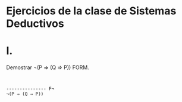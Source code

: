 # Ejercicios de la clase de Sistemas Deductivos  
# I.  
Demostrar ¬(P ⇒ (Q ⇒ P)) FORM.
```


--------------- F¬
¬(P ⇒ (Q ⇒ P))
```
